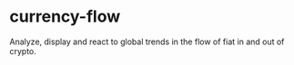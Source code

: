 # currency-flow
Analyze, display and react to global trends in the flow of fiat in and out of crypto.
